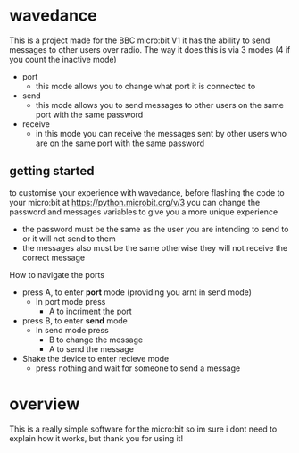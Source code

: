 # wavedance

This is a project made for the BBC micro:bit V1 it has the ability to send messages to other users over radio.
The way it does this is via 3 modes (4 if you count the inactive mode)
- port
    - this mode allows you to change what port it is connected to
- send
    - this mode allows you to send messages to other users on the same port with the same password
- receive
    - in this mode you can receive the messages sent by other users who are on the same port with the same password

## getting started
to customise your experience with wavedance, before flashing the code to your micro:bit at https://python.microbit.org/v/3 
you can change the password and messages variables to give you a more unique experience
- the password must be the same as the user you are intending to send to or it will not send to them
- the messages also must be the same otherwise they will not receive the correct message
 
How to navigate the ports
- press A, to enter **port** mode (providing you arnt in send mode)
    - In port mode press
        - A to incriment the port
- press B, to enter **send** mode
    - In send mode press
      - B to change the message
      - A to send the message
- Shake the device to enter recieve mode
  - press nothing and wait for someone to send a message

# overview
This is a really simple software for the micro:bit so im sure i dont need to explain how it works, but thank you for using it!
